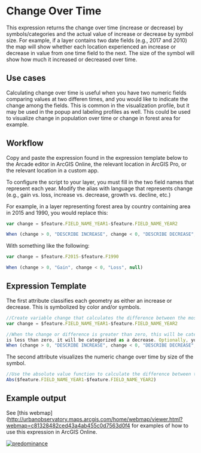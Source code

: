 # Change Over Time

This expression returns the change over time (increase or decrease) by symbols/categories and the actual value of increase or 
decrease by symbol size. For example, if a layer contains two date fields (e.g., 2017 and 2010) the map will show whether each location 
experienced an increase or decrease in value from one time field to the next. The size of the symbol will show how much it increased
or decreased over time. 

## Use cases

Calculating change over time is useful when you have two numeric fields comparing values at two differen times, and you would like to 
indicate the change among the fields. This is common in the visualization profile, 
but it may be used in the popup and labeling profiles as well. This could be used to visualize change in population over time or change in forest area for example.

## Workflow

Copy and paste the expression found in the expression template below to 
the Arcade editor in ArcGIS Online, the relevant location in ArcGIS Pro, or
the relevant location in a custom app.

To configure the script to your layer, you must fill in the two field names that represent each year. Modify the alias
with language that represents change (e.g., gain vs. loss, increase vs. decrease, growth vs. decline, etc.)

For example, in a layer representing forest area by country containing area in 2015 and 1990, you would replace this:

```js
var change = $feature.FIELD_NAME_YEAR1-$feature.FIELD_NAME_YEAR2

When (change > 0, "DESCRIBE INCREASE", change < 0, "DESCRIBE DECREASE", null)
```

With something like the following:

```js
var change = $feature.F2015-$feature.F1990

When (change > 0, "Gain", change < 0, "Loss", null)
```

## Expression Template
The first attribute classifies each geometry as either an increase or decrease. This is symbolized by color and/or symbols. 

```js
//Create variable change that calculates the difference between the most recent year (year 1) and year 2.
var change = $feature.FIELD_NAME_YEAR1-$feature.FIELD_NAME_YEAR2

//When the change or difference is greater than zero, this will be categorized as an increase, but when the change
is less than zero, it will be categorized as a decrease. Optionally, you can change null to "No Change". 
When (change > 0, "DESCRIBE INCREASE", change < 0, "DESCRIBE DECREASE", null)
```
The second attribute visualizes the numeric change over time by size of the symbol. 
```js
//Use the absolute value function to calculate the difference between the most recent year (year 1) and year 2.
Abs($feature.FIELD_NAME_YEAR1-$feature.FIELD_NAME_YEAR2)

```

## Example output

See [this webmap](http://urbanobservatory.maps.arcgis.com/home/webmap/viewer.html?webmap=c81328482ced43a4ab455c0d7563d0f4 for examples of how to use this expression in ArcGIS Online.

[![predominance](./images/predominance.png)](https://jsapi.maps.arcgis.com/home/webmap/viewer.html?webmap=c453bcc6ab154f8ab7cf7acbeba2ce53) 
